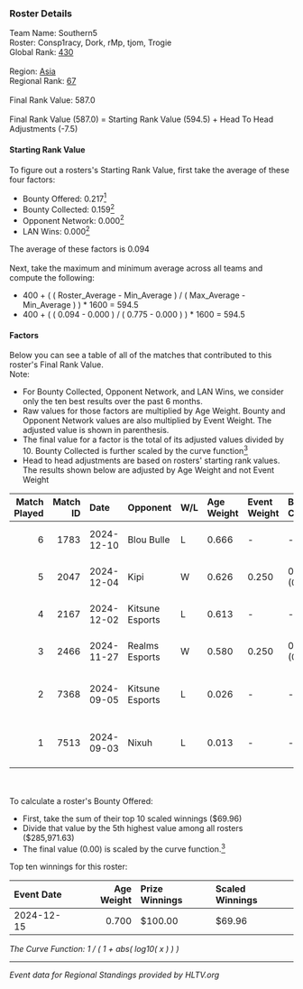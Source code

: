 ### Roster Details<br />
Team Name: Southern5<br />
Roster: Consp1racy, Dork, rMp, tjom, Trogie<br />
Global Rank: [430](../../standings_global_2025_02_28.md)<br />
<br />
Region: [Asia]( ../../standings_asia_2025_02_28.md)<br />
Regional Rank: [67]( ../../standings_asia_2025_02_28.md)<br />
<br />
Final Rank Value:  587.0<br />
<br />
Final Rank Value (587.0) = Starting Rank Value (594.5) + Head To Head Adjustments (-7.5)<br />

#### Starting Rank Value<br />
To figure out a rosters's Starting Rank Value, first take the average of these four factors:<br />
- Bounty Offered: 0.217[<sup>1</sup>](#table2)
- Bounty Collected: 0.159[<sup>2</sup>](#table1)
- Opponent Network: 0.000[<sup>2</sup>](#table1)
- LAN Wins: 0.000[<sup>2</sup>](#table1)

The average of these factors is 0.094<br />
<br />
Next, take the maximum and minimum average across all teams and compute the following:<br />
- 400 + ( ( Roster_Average - Min_Average ) / ( Max_Average - Min_Average ) ) * 1600 = 594.5
- 400 + ( ( 0.094 - 0.000 ) / ( 0.775 - 0.000 ) ) * 1600 = 594.5


#### Factors<br />
Below you can see a table of all of the matches that contributed to this roster's Final Rank Value.<br />
Note:<br />

- For Bounty Collected, Opponent Network, and LAN Wins, we consider only the ten best results over the past 6 months.
- Raw values for those factors are multiplied by Age Weight. Bounty and Opponent Network values are also multiplied by Event Weight. The adjusted value is shown in parenthesis.
- The final value for a factor is the total of its adjusted values divided by 10. Bounty Collected is further scaled by the curve function[<sup>3</sup>](#curveFunction)
- Head to head adjustments are based on rosters' starting rank values. The results shown below are adjusted by Age Weight and not Event Weight
<span id="table1"></span><br />


| Match Played | Match ID | Date       | Opponent        | W/L | Age Weight | Event Weight | Bounty Collected | Opponent Network | LAN Wins  | H2H Adj. | Roster                                  |
| -: | -: | :- | :- | :- | :- | :- | :- | :- | :- | -: | :- |
|            6 |     1783 | 2024-12-10 | Blou Bulle      | L   | 0.666      | -            | -                | -                | -         |    -9.99 | Consp1racy, Dork, rMp, tjom, Trogie     |
|            5 |     2047 | 2024-12-04 | Kipi            | W   | 0.626      | 0.250        | 0.000 (0.000)    | 0.029 (0.005)    | 0 (0.000) |     7.67 | Consp1racy, Dork, rMp, tjom, Trogie     |
|            4 |     2167 | 2024-12-02 | Kitsune Esports | L   | 0.613      | -            | -                | -                | -         |    -9.18 | Consp1racy, Dork, rMp, tjom, Trogie     |
|            3 |     2466 | 2024-11-27 | Realms Esports  | W   | 0.580      | 0.250        | 0.000 (0.000)    | 0.000 (0.000)    | 0 (0.000) |     4.56 | Consp1racy, Dork, rMp, tjom, Trogie     |
|            2 |     7368 | 2024-09-05 | Kitsune Esports | L   | 0.026      | -            | -                | -                | -         |    -0.38 | Consp1racy, Dork, rMp, rol3xxxx, Trogie |
|            1 |     7513 | 2024-09-03 | Nixuh           | L   | 0.013      | -            | -                | -                | -         |    -0.19 | Consp1racy, Dork, rMp, rol3xxxx, Trogie |

<br />
<span id="table2"></span><br />
To calculate a roster's Bounty Offered:<br />

- First, take the sum of their top 10 scaled winnings ($69.96)
- Divide that value by the 5th highest value among all rosters ($285,971.63)
- The final value (0.00) is scaled by the curve function.[<sup>3</sup>](#curveFunction)

Top ten winnings for this roster:<br />

| Event Date | Age Weight | Prize Winnings | Scaled Winnings |
| :- | -: | :- | :- |
| 2024-12-15 |      0.700 | $100.00        | $69.96          |


<span id="curveFunction"></span>_The Curve Function: 1 / ( 1 + abs( log10( x ) ) )_<br />

---
_Event data for Regional Standings provided by HLTV.org_<br />

